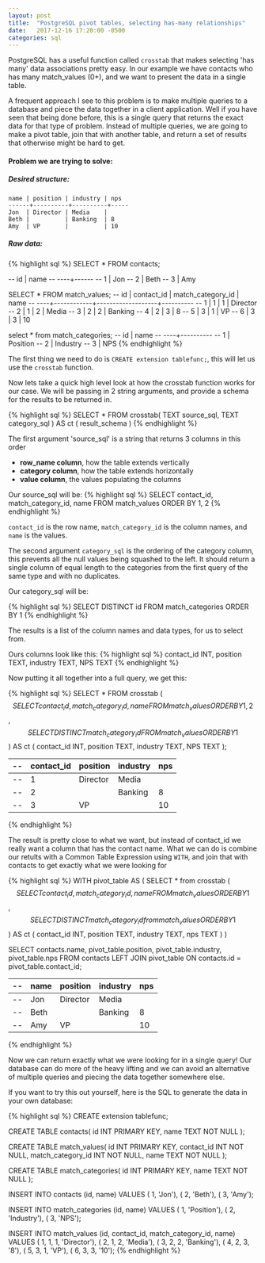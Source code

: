 ```yaml
---
layout: post
title:  "PostgreSQL pivot tables, selecting has-many relationships"
date:   2017-12-16 17:20:00 -0500
categories: sql
---
```


PostgreSQL has a useful function called `crosstab` that makes selecting
'has many' data associations pretty easy. In our example we have contacts
who has many match_values (0+), and we want to present the data in a
single table.

A frequent approach I see to this problem is to make multiple queries to a
database and piece the data together in a client application. Well if you have
seen that being done before, this is a single query that returns the exact data
for that type of problem. Instead of multiple queries, we are going to make a
pivot table, join that with another table, and return a set of results that
otherwise might be hard to get.

#### Problem we are trying to solve:

##### Desired structure:
```
name | position | industry | nps
------+----------+----------+-----
Jon  | Director | Media    |
Beth |          | Banking  | 8
Amy  | VP       |          | 10
```

##### Raw data:
{% highlight sql %}
SELECT * FROM contacts;

-- id | name
-- ----+------
--  1 | Jon
--  2 | Beth
--  3 | Amy

SELECT * FROM match_values;
-- id | contact_id | match_category_id |   name
-- ----+------------+-------------------+----------
--  1 |          1 |                 1 | Director
--  2 |          1 |                 2 | Media
--  3 |          2 |                 2 | Banking
--  4 |          2 |                 3 | 8
--  5 |          3 |                 1 | VP
--  6 |          3 |                 3 | 10

select * from match_categories;
-- id |   name
-- ----+----------
--  1 | Position
--  2 | Industry
--  3 | NPS
{% endhighlight %}

The first thing we need to do is `CREATE extension tablefunc;`, this will let us
use the `crosstab` function.

Now lets take a quick high level look at how the crosstab function works for our case. We will be passing in 2 string arguments, and provide a schema for the
results to be returned in.

{% highlight sql %}
SELECT * FROM crosstab(
  TEXT source_sql,
  TEXT category_sql
) AS ct (
  result_schema
)
{% endhighlight %}

The first argument 'source_sql' is a string that returns 3 columns in this order
* __row_name column__, how the table extends vertically
* __category column__, how the table extends horizontally
* __value column__, the values populating the columns

Our source_sql will be:
{% highlight sql %}
SELECT contact_id, match_category_id, name FROM match_values ORDER BY 1, 2
{% endhighlight %}

`contact_id` is the row name, `match_category_id` is the column names, and `name`
is the values.

The second argument `category_sql` is the ordering of the category column, this prevents all
the null values being squashed to the left. It should return a single column of
equal length to the categories from the first query of the same type and with
no duplicates.

Our category_sql will be:

{% highlight sql %}
SELECT DISTINCT id FROM match_categories ORDER BY 1
{% endhighlight %}

The results is a list of the column names and data types, for us to select from.

Ours columns look like this:
{% highlight sql %}
contact_id INT,
position TEXT,
industry TEXT,
NPS TEXT
{% endhighlight %}

Now putting it all together into a full query, we get this:

{% highlight sql %}
SELECT * FROM crosstab (
  $$ SELECT contact_id, match_category_id, name FROM match_values ORDER BY 1, 2 $$,
  $$ SELECT DISTINCT match_category_id FROM match_values ORDER BY 1 $$
) AS ct (
  contact_id INT,
  position TEXT,
  industry TEXT,
  NPS TEXT
);

-- | contact_id | position | industry | nps  |
-- |---         |---       |---       |--    |
-- | 1          | Director | Media    |      |
-- | 2          |          | Banking  | 8    |
-- | 3          | VP       |          | 10   |
{% endhighlight %}

The result is pretty close to what we want, but instead of contact_id we really
want a column that has the contact name. What we can do is combine our retults
with a Common Table Expression using `WITH`, and join that with contacts to get exactly
what we were looking for

{% highlight sql %}
WITH pivot_table AS (
  SELECT * from crosstab (
    $$ SELECT contact_id, match_category_id, name FROM match_values ORDER BY 1 $$,
    $$ SELECT DISTINCT match_category_id from match_values ORDER BY 1 $$
  ) AS ct (
    contact_id INT,
    position TEXT,
    industry TEXT,
    nps TEXT
  )
)

SELECT
  contacts.name,
  pivot_table.position,
  pivot_table.industry,
  pivot_table.nps
FROM contacts
LEFT JOIN pivot_table ON contacts.id = pivot_table.contact_id;

-- | name | position | industry | nps  |
-- |---   |---       |---       |--    |
-- | Jon  | Director | Media    |      |
-- | Beth |          | Banking  | 8    |
-- | Amy  | VP       |          | 10   |
{% endhighlight %}

Now we can return exactly what we were looking for in a single query! Our
database can do more of the heavy lifting and we can avoid an alternative of
multiple queries and piecing the data together somewhere else.

If you want to try this out yourself, here is the SQL to generate the data in
your own database:

{% highlight sql %}
CREATE extension tablefunc;

CREATE TABLE contacts(
  id INT PRIMARY KEY,
  name TEXT NOT NULL
);

CREATE TABLE match_values(
  id INT PRIMARY KEY,
  contact_id INT NOT NULL,
  match_category_id INT NOT NULL,
  name TEXT NOT NULL
);

CREATE TABLE match_categories(
  id INT PRIMARY KEY,
  name TEXT NOT NULL
);

INSERT INTO contacts
  (id, name)
VALUES
  ( 1, 'Jon'),
  ( 2, 'Beth'),
  ( 3, 'Amy');

INSERT INTO match_categories
  (id, name)
VALUES
  ( 1, 'Position'),
  ( 2, 'Industry'),
  ( 3, 'NPS');

INSERT INTO match_values
  (id, contact_id, match_category_id, name)
VALUES
  ( 1, 1, 1, 'Director'),
  ( 2, 1, 2, 'Media'),
  ( 3, 2, 2, 'Banking'),
  ( 4, 2, 3, '8'),
  ( 5, 3, 1, 'VP'),
  ( 6, 3, 3, '10');
{% endhighlight %}
